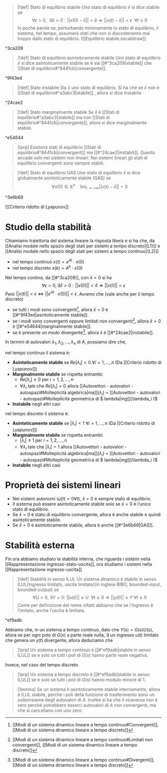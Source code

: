 >[!def] Stato di equilibrio stabile
>Uno stato di equilibrio $\bar x$ si dice stabile se
>$$\forall \epsilon>0,\ \ \exists\delta>0:||x(0)-\bar x||<\delta\Rightarrow||x(t)-\bar x||<\epsilon\ \ \forall t\ge 0$$
>In poche parole se, perturbando minimamente lo stato di equilibrio, il sistema, nel tempo, assumerà stati che non si discosteranno mai troppo dallo stato di equilibrio.
>![[Equilibrio stabile.excalidraw]]

^3ca209

>[!def] Stato di equilibrio asintoticamente stabile
>Uno stato di equilibrio $\bar x$ si dice asintoticamente stabile se è sia [[#^3ca209|stabile]] che [[Stati di equilibrio#^8441cb|convergente]].

^9f43ed

>[!def] Stato instabile
>Sia $\bar x$ uno stato di equilibrio. 
>Si ha che se $\bar x$ non è [[Stati di equilibrio#^a3abc3|stabile]] , allora si dice instabile

^24cae2

>[!def] Stato marginalmente stabile
>Se $\bar x$ è [[Stati di equilibrio#^a3abc3|stabile]] ma non [[Stati di equilibrio#^8441cb|convergente]], allora si dice marginalmente stabile.

^e54644

>[!prp]
>Esistono stati di equilibrio [[Stati di equilibrio#^8441cb|convergenti]] ma [[#^24cae2|instabili]]. Questo accade solo nei sistemi non lineari. 
>Nei sistemi lineari gli stati di equilibrio convergenti sono sempre stabili.

>[!def] Stato di equilibrio GAS
>Uno stato di equilibrio $\bar x$ si dice globalmente asintoticamente stabile (GAS) se
>$$\forall x(0)\in \mathbb{R}^{n}\quad \lim_{t\to +\infty}||x(t)-\bar x||=0$$
>

^3e6b69

![[Criterio ridotto di Lyapunov]]

# Studio della stabilità
Chiamiamo traiettoria del sistema lineare la risposta libera e si ha che, da [[Analisi modale nello spazio degli stati per sistemi a tempo discreto|(L1)]] e [[Analisi modale nello spazio degli stati per sistemi a tempo continuo|(L2)]]
- nel tempo continuo $x(t)=e^{At}\cdot x(0)$
- nel tempo discreto $x(k)=A^{k}\cdot x(0)$

Nel tempo contino, da [[#^3ca209]], con $\bar x=0$ si ha
$$\forall \epsilon >0,\exists \delta >0:||x(0)||<\delta\Rightarrow||x(t)||<\epsilon$$
Però $||x(t)||<\epsilon\iff ||e^{At}\cdot x(0)||<\epsilon$.
Avremo che (vale anche per il tempo discreto)
- se tutti i modi sono convergenti[^1], allora $\bar x=0$ è [[#^9f43ed|asintoticamente stabile]].
- se i modi sono convergenti oppure limitati non convergenti[^2], allora $\bar x=0$ è [[#^e54644|marginalmente stabile]].
- se è presente un modo divergente[^3], allora $\bar x$ è [[#^24cae2|instabile]].

In termini di autovalori $\lambda_{1},\lambda_{2},\ldots,\lambda_{n}$ di $A$, possiamo dire che,

nel tempo continuo il sistema è:
- **Asintoticamente stabile** se $Re[\lambda_{i}]<0\ \forall i=1,\ldots,n$ (Da [[Criterio ridotto di Lyapunov]])
- **Marginalmente stabile** se rispetta entrambi:
	- $Re[\lambda_{i}]\le 0$ per $i=1,2,\ldots,n$
	- $\forall \lambda_{i}$ tale che $Re[\lambda_{i}]=0$ allora [[Autovettori - autovalori - autospazi#Molteplicità algebrica|ma]]$(\lambda_{i})$ = [[Autovettori - autovalori - autospazi#Molteplicità geometrica di $ lambda$|mg]]$(\lambda_i )$
- **Instabile** negli altri casi

nel tempo discreto il sistema è:
- **Asintoticamente stabile** se $|\lambda_{i}|<1\ \forall i=1,\ldots,n$ (Da [[Criterio ridotto di Lyapunov]])
- **Marginalmente stabile** se rispetta entrambi:
	- $|\lambda_{i}|\le 1$ per $i=1,2,\ldots,n$
	- $\forall \lambda_{i}$ tale che $|\lambda_{i}|=1$ allora [[Autovettori - autovalori - autospazi#Molteplicità algebrica|ma]]$(\lambda_{i})$ = [[Autovettori - autovalori - autospazi#Molteplicità geometrica di $ lambda$|mg]]$(\lambda_i )$
- **Instabile** negli altri casi

# Proprietà dei sistemi lineari
- Nei sistemi autonomi ($u(t)=0\forall t$), $\bar x=0$ è sempre stato di equilibrio.
- Il sistema può essere asintoticamente stabile solo se $\bar x=0$ è l’unico stato di equilibrio.
- Se $\bar x=0$ è stato di equilibrio convergente, allora è anche stabile e quindi asintoticamente stabile.
- Se $\bar x=0$ è asintoticamente stabile, allora è anche [[#^3e6b69|GAS]].

# Stabilità esterna
Fin ora abbiamo studiato la stabilità interna, che riguarda i sistemi nella [[Rappresentazione ingresso-stato-uscita]], ora studiamo i sistemi nella [[Rappresentazione ingresso-uscita]]

>[!def] Stabilità in senso ILUL
>Un sistema dinamico è stabile in senso ILUL(ingresso limitato, uscita limitata)(in inglese BIBO, bounded-input, bounded-output) se
>$$\forall U>0,\ \exists Y>0:\ ||u(t)||\le U\ \ \forall t\ge 0\Rightarrow ||y(t)||\le Y\ \forall t\ge 0$$
>Come per definizione del nome infatti abbiamo che se l’ingresso è l’imitato, anche l’uscita è limitata.

^ef9adb


Abbiamo che,
in un sistema a tempo continuo, dato che $Y(s)=G(s)U(s)$, allora se per ogni polo di $G(s)$ a parte reale nulla, $\exists$ un ingresso $u(t)$ limitato che genera un $y(t)$ divergente, allora deduciamo che

>[!prp]
>Un sistema a tempo continuo è [[#^ef9adb|stabile in senso ILUL]] se e solo se tutti i poli di $G(s)$ hanno parte reale negativa.

Invece, nel caso del tempo discreto
>[!prp]
>Un sistema a tempo discreto è [[#^ef9adb|stabile in senso ILUL]] se e solo se tutti i poli di $G(s)$ hanno modulo minore di 1.

>[!lemma]
>Se un sistema è asintoticamente stabile internamente, allora è ILUL stabile, perché i poli della funzione di trasferimento sono un sottoinsieme degli autovalori di $A$. 
>Inoltre si ha che il viceversa non è vero perché potrebbero esserci autovalori di $A$ non convergenti, ma che si cancellano con uno zero.

[^1]:[[Modi di un sistema dinamico lineare a tempo continuo#Convergenti]], [[Modi di un sistema dinamico lineare a tempo discreto]]
[^2]:[[Modi di un sistema dinamico lineare a tempo continuo#Limitati non convergenti]], [[Modi di un sistema dinamico lineare a tempo discreto]]
[^3]:[[Modi di un sistema dinamico lineare a tempo continuo#Divergenti]], [[Modi di un sistema dinamico lineare a tempo discreto]]
